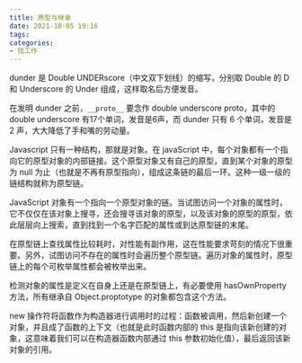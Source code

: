 ```yaml
---
title: 原型与继承
date: 2021-10-05 19:16
tags:
categories:
- 找工作
---
```


dunder 是 Double UNDERscore（中文双下划线）的缩写，分别取 Double 的 D 和 Underscore 的 Under 组成，这样取名后方便发音。

在发明 dunder 之前，`__proto__` 要念作 double underscore proto，其中的 double underscore 有17个单词，发音是6声，而 dunder 只有 6 个单词，发音是 2 声，大大降低了手和嘴的劳动量。

Javascript 只有一种结构，那就是对象。在 javaScript 中，每个对象都有一个指向它的原型对象的内部链接。这个原型对象又有自己的原型，直到某个对象的原型为 null 为止（也就是不再有原型指向），组成这条链的最后一环。这种一级一级的链结构就称为原型链。

JavaScript 对象有一个指向一个原型对象的链。当试图访问一个对象的属性时，它不仅仅在该对象上搜寻，还会搜寻该对象的原型，以及该对象的原型的原型，依此层层向上搜索，直到找到一个名字匹配的属性或到达原型链的末尾。

在原型链上查找属性比较耗时，对性能有副作用，这在性能要求苛刻的情况下很重要。另外，试图访问不存在的属性时会遍历整个原型链。遍历对象的属性时，原型链上的每个可枚举属性都会被枚举出来。

检测对象的属性是定义在自身上还是在原型链上，有必要使用 hasOwnProperty 方法，所有继承自 Object.proptotype 的对象都包含这个方法。

new 操作符将函数作为构造器进行调用时的过程：函数被调用，然后新创建一个对象，并且成了函数的上下文（也就是此时函数内部的 this 是指向该新创建的对象，这意味着我们可以在构造器函数内部通过 this 参数初始化值），最后返回该新对象的引用。